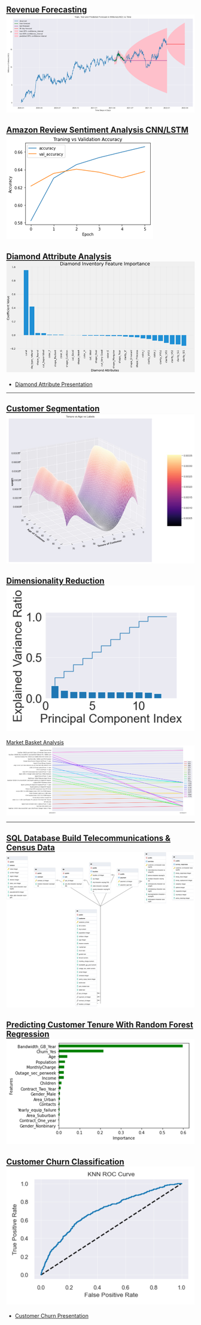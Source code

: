 [Revenue Forecasting](pdf/revenue_prediction.pdf)
<img src="images/forecast.png?raw=true"/>
---
[Amazon Review Sentiment Analysis CNN/LSTM](https://github.com/mega9944562948/mega9944562948.github.io/blob/master/pdf/amazon_sentiment.pdf)
<img src="images/accuracy.png?raw=true"/>
---
[Diamond Attribute Analysis](pdf/diamond_attribute_analysis.pdf)
<img src="images/diamond_attributes.png?raw=true"/>
---
- [Diamond Attribute Presentation](pdf/diamond_attributes.pdf)
---
[Customer Segmentation](https://github.com/mega9944562948/mega9944562948.github.io/blob/master/pdf/Customer_segmentation.pdf)
<img src="images/clusters.jpg?raw=true"/>
---
[Dimensionality Reduction](https://github.com/mega9944562948/mega9944562948.github.io/blob/master/pdf/Dimensionality%20Reduction%20PCA.pdf)
<img src="images/PCA.png?raw=true"/>
---
[Market Basket Analysis](https://github.com/mega9944562948/mega9944562948.github.io/blob/master/pdf/Market%20Basket%20Analysis.pdf)
<img src="images/Market_basket.png?raw=true"/>

---
[SQL Database Build Telecommunications & Census Data](https://github.com/mega9944562948/mega9944562948.github.io/blob/master/pdf/SQL%20DEMONSTRATION.pdf)
<img src="images/SQL_demo.png?raw=true"/>
---
[Predicting Customer Tenure With Random Forest Regression](pdf/Random_Forest_Customer_Tenure.pdf)
<img src="images/RFR_regression.png?raw=true"/>
---
[Customer Churn Classification](pdf/Customer_Churn_Classification.pdf)
<img src="images/Churn_classification.png?raw=true"/>
---
- [Customer Churn Presentation](pdf/Churn_presentation.pdf)
